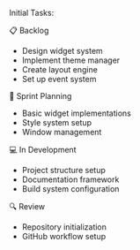 Initial Tasks:

📋 Backlog
- Design widget system
- Implement theme manager
- Create layout engine
- Set up event system

🎯 Sprint Planning
- Basic widget implementations
- Style system setup
- Window management

💻 In Development
- Project structure setup
- Documentation framework
- Build system configuration

🔍 Review
- Repository initialization
- GitHub workflow setup 